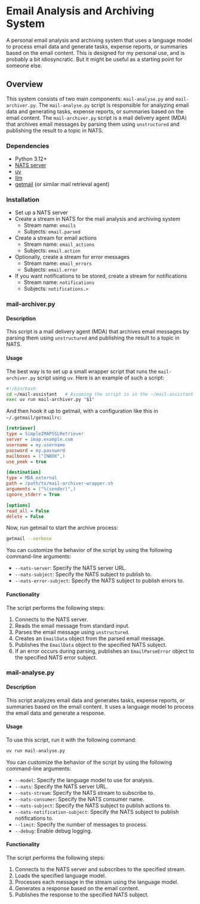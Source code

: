 Email Analysis and Archiving System
=====================================

A personal email analysis and archiving system that uses a language model to
process email data and generate tasks, expense reports, or summaries based on
the email content.  This is designed for my personal use, and is probably a bit
idiosyncratic. But it might be useful as a starting point for someone else.

Overview
--------

This system consists of two main components: `mail-analyse.py` and
`mail-archiver.py`. The `mail-analyse.py` script is responsible for analyzing
email data and generating tasks, expense reports, or summaries based on the
email content. The `mail-archiver.py` script is a mail delivery agent (MDA)
that archives email messages by parsing them using `unstructured` and
publishing the result to a topic in NATS.

### Dependencies

- Python 3.12+
- [NATS server](https://nats.io/)
- [uv](https://docs.astral.sh/uv/getting-started/)
- [llm](https://llm.datasette.io/en/stable/)
- [getmail](https://getmail6.org/) (or similar mail retrieval agent)

### Installation

- Set up a NATS server
- Create a stream in NATS for the mail analysis and archiving system
  - Stream name: `emails`
  - Subjects: `email.parsed`
- Create a stream for email actions
  - Stream name: `email_actions`
  - Subjects: `email.action`
- Optionally, create a stream for error messages
  - Stream name: `email_errors`
  - Subjects: `email.error`
- If you want notifications to be stored, create a stream for notifications
  - Stream name: `notifications`
  - Subjects: `notifications.>`

### mail-archiver.py

#### Description

This script is a mail delivery agent (MDA) that archives email messages by
parsing them using `unstructured` and publishing the result to a topic in NATS.

#### Usage

The best way is to set up a small wrapper script that runs the
`mail-archiver.py` script using `uv`. Here is an example of such a script:
```bash
#!/bin/bash
cd ~/mail-assistant   # Assuming the script is in the ~/mail-assistant directory
exec uv run mail-archiver.py "$1"
```

And then hook it up to getmail, with a configuration like this in `~/.getmail/getmailrc`:
```ini
[retriever]
type = SimpleIMAPSSLRetriever
server = imap.example.com
username = my.username
password = my.password
mailboxes = ("INBOX",)
use_peek = true

[destination]
type = MDA_external
path = /path/to/mail-archiver-wrapper.sh
arguments = ("%(sender)",)
ignore_stderr = True

[options]
read_all = False
delete = False
```

Now, run getmail to start the archive process:
```bash
getmail --verbose
```

You can customize the behavior of the script by using the following
command-line arguments:

* `--nats-server`: Specify the NATS server URL.
* `--nats-subject`: Specify the NATS subject to publish to.
* `--nats-error-subject`: Specify the NATS subject to publish errors to.

#### Functionality

The script performs the following steps:

1. Connects to the NATS server.
2. Reads the email message from standard input.
3. Parses the email message using `unstructured`.
4. Creates an `EmailData` object from the parsed email message.
5. Publishes the `EmailData` object to the specified NATS subject.
6. If an error occurs during parsing, publishes an `EmailParseError` object to the specified NATS error subject.

### mail-analyse.py

#### Description

This script analyzes email data and generates tasks, expense reports, or
summaries based on the email content. It uses a language model to process the
email data and generate a response.

#### Usage

To use this script, run it with the following command:
```bash
uv run mail-analyse.py
```
You can customize the behavior of the script by using the following command-line arguments:

* `--model`: Specify the language model to use for analysis.
* `--nats`: Specify the NATS server URL.
* `--nats-stream`: Specify the NATS stream to subscribe to.
* `--nats-consumer`: Specify the NATS consumer name.
* `--nats-subject`: Specify the NATS subject to publish actions to.
* `--nats-notification-subject`: Specify the NATS subject to publish notifications to.
* `--limit`: Specify the number of messages to process.
* `--debug`: Enable debug logging.

#### Functionality

The script performs the following steps:

1. Connects to the NATS server and subscribes to the specified stream.
2. Loads the specified language model.
3. Processes each message in the stream using the language model.
4. Generates a response based on the email content.
5. Publishes the response to the specified NATS subject.
